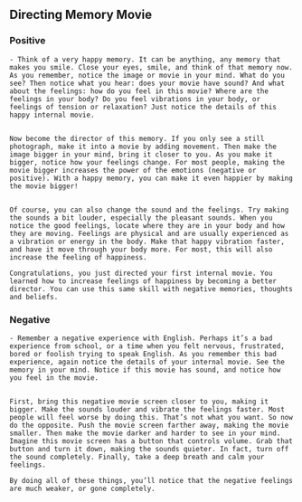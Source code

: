 
## Directing Memory Movie

### Positive

    - Think of a very happy memory. It can be anything, any memory that makes you smile. Close your eyes, smile, and think of that memory now. As you remember, notice the image or movie in your mind. What do you see? Then notice what you hear: does your movie have sound? And what about the feelings: how do you feel in this movie? Where are the feelings in your body? Do you feel vibrations in your body, or feelings of tension or relaxation? Just notice the details of this happy internal movie. 
 

    Now become the director of this memory. If you only see a still photograph, make it into a movie by adding movement. Then make the image bigger in your mind, bring it closer to you. As you make it bigger, notice how your feelings change. For most people, making the movie bigger increases the power of the emotions (negative or positive). With a happy memory, you can make it even happier by making the movie bigger!
 

    Of course, you can also change the sound and the feelings. Try making the sounds a bit louder, especially the pleasant sounds. When you notice the good feelings, locate where they are in your body and how they are moving. Feelings are physical and are usually experienced as a vibration or energy in the body. Make that happy vibration faster, and have it move through your body more. For most, this will also increase the feeling of happiness. 

    Congratulations, you just directed your first internal movie. You learned how to increase feelings of happiness by becoming a better director. You can use this same skill with negative memories, thoughts and beliefs.

 ### Negative

    - Remember a negative experience with English. Perhaps it’s a bad experience from school, or a time when you felt nervous, frustrated, bored or foolish trying to speak English. As you remember this bad experience, again notice the details of your internal movie. See the memory in your mind. Notice if this movie has sound, and notice how you feel in the movie. 
 

    First, bring this negative movie screen closer to you, making it bigger. Make the sounds louder and vibrate the feelings faster. Most people will feel worse by doing this. That’s not what you want. So now do the opposite. Push the movie screen farther away, making the movie smaller. Then make the movie darker and harder to see in your mind. Imagine this movie screen has a button that controls volume. Grab that button and turn it down, making the sounds quieter. In fact, turn off the sound completely. Finally, take a deep breath and calm your feelings.

    By doing all of these things, you’ll notice that the negative feelings are much weaker, or gone completely.